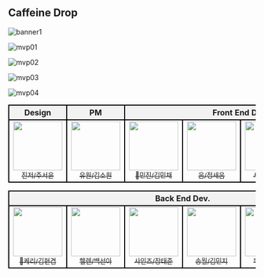 ## Caffeine Drop
![banner1](https://github.com/user-attachments/assets/2154abac-859d-4120-914e-5eaf3db05ef5)

![mvp01](https://github.com/user-attachments/assets/ac53b97a-e6a5-4712-8f69-aa224b5a54d0)

![mvp02](https://github.com/user-attachments/assets/74678fb6-3edb-4d58-a68f-0363c2c067ff)

![mvp03](https://github.com/user-attachments/assets/9880c9e7-f11c-4e1f-9adf-c8c8f069d2f7)

![mvp04](https://github.com/user-attachments/assets/064e9ee4-a72c-491b-b99b-07d5a60ffccf)


<div align="center">
<table>
  <thead>
    <tr>
      <th style="border: 2px solid black; text-align: center; background-color: #f2f2f2;">Design</th>
      <th style="border: 2px solid black; text-align: center; background-color: #f2f2f2;">PM</th>
      <th style="border: 2px solid black; text-align: center; background-color: #f2f2f2;" colspan="6">Front End Dev.</th>
    </tr>
  </thead>
  <tbody>
    <tr align="center">
      <td style="border: 2px solid black;">
        <a href="https://github.com/DeluxeEdition" target="_blank">
          <img src="https://avatars.githubusercontent.com/u/173322256?s=70&v=4" width="100px;" alt style="max-width: 100%;">
          <br>
          <sub>진저/주서윤</sub>  
      </td>
      <td style="border: 2px solid black;">
        <a href="https://github.com/rkgus47" target="_blank">
          <img src="https://avatars.githubusercontent.com/u/179550152?v=4" width="100px;" alt style="max-width: 100%;">
          <br>
          <sub>유원/김소원</sub>  
      </td>
      <td style="border: 2px solid black;">
        <a href="https://github.com/Minchaez" target="_blank">
          <img src="https://avatars.githubusercontent.com/u/170286204?v=4" width="100px;" alt style="max-width: 100%;">
          <br>
          <sub>👑민진/김민채</sub>  
      </td>
      <td style="border: 2px solid black;">
        <a href="https://github.com/aeioiie" target="_blank">
          <img src="https://avatars.githubusercontent.com/u/144753583?v=4" width="100px;" alt style="max-width: 100%;">
          <br>
          <sub>움/정새움</sub>  
      </td>
      <td style="border: 2px solid black;">
        <a href="https://github.com/LEEYEYEONG" target="_blank">
          <img src="https://avatars.githubusercontent.com/u/170184084?v=4" width="100px;" alt style="max-width: 100%;">
          <br>
          <sub>사샤/이예영</sub>  
      </td>
      <td style="border: 2px solid black;">
        <a href="https://github.com/lovehachiware" target="_blank">
          <img src="https://avatars.githubusercontent.com/u/163387941?v=4" width="100px;" alt style="max-width: 100%;">
          <br>
          <sub>하치와레/심성민</sub>  
      </td>
    </tr>
  </tbody>
</table>

<table>
  <thead>
    <tr>
      <th style="border: 2px solid black; text-align: center; background-color: #f2f2f2;" colspan="6">Back End Dev.</th>
    </tr>
  </thead>
  <tbody>
    <tr align="center">
      <td style="border: 2px solid black;">
        <a href="https://github.com/NekoGroove01" target="_blank">
          <img src="https://avatars.githubusercontent.com/u/161105713?v=4" width="100px;" alt style="max-width: 100%;">
          <br>
          <sub>👑케리/김현겸</sub>  
      </td>
      <td style="border: 2px solid black;">
        <a href="https://github.com/snahpaek" target="_blank">
          <img src="https://avatars.githubusercontent.com/u/181595215?v=4" width="100px;" alt style="max-width: 100%;">
          <br>
          <sub>헬렌/백선아</sub>  
      </td>
      <td style="border: 2px solid black;">
        <a href="https://via.placeholder.com/100" target="_blank">
          <img src="https://i.ibb.co/9H1CfZc/image.png" width="100px;" alt style="max-width: 100%;">
          <br>
          <sub>사인즈/장태준</sub>  
      </td>
      <td style="border: 2px solid black;">
        <a href="https://github.com/songwol38" target="_blank">
          <img src="https://avatars.githubusercontent.com/u/128395453?v=4" width="100px;" alt style="max-width: 100%;">
          <br>
          <sub>송월/김민지</sub>  
      </td>
      <td style="border: 2px solid black;">
        <a href="https://via.placeholder.com/100" target="_blank">
          <img src="https://i.ibb.co/9H1CfZc/image.png" width="100px;" alt style="max-width: 100%;">
          <br>
          <sub>피트/배경준</sub>  
      </td>
      <td style="border: 2px solid black;">
        <a href="https://github.com/moot1801" target="_blank">
          <img src="https://avatars.githubusercontent.com/u/148263461?v=4" width="100px;" alt style="max-width: 100%;">
          <br>
          <sub>흠/연찬흠</sub>  
      </td>
    </tr>
  </tbody>
</table>




<!--

**Here are some ideas to get you started:**

🙋‍♀️ A short introduction - what is your organization all about?
🌈 Contribution guidelines - how can the community get involved?
👩‍💻 Useful resources - where can the community find your docs? Is there anything else the community should know?
🍿 Fun facts - what does your team eat for breakfast?
🧙 Remember, you can do mighty things with the power of [Markdown](https://docs.github.com/github/writing-on-github/getting-started-with-writing-and-formatting-on-github/basic-writing-and-formatting-syntax)
-->
